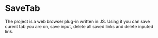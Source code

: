 # SaveTab
The project is a web browser plug-in written in JS. Using it you can save curent tab you are on, save input, delete all saved links and delete inputed link.
